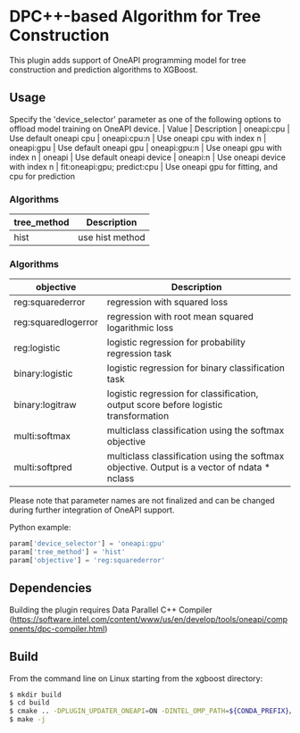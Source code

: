 # DPC++-based Algorithm for Tree Construction
This plugin adds support of OneAPI programming model for tree construction and prediction algorithms to XGBoost.

## Usage
Specify the 'device_selector' parameter as one of the following options to offload model training on OneAPI device.
| Value | Description |
oneapi:cpu | Use default oneapi cpu |
oneapi:cpu:n | Use oneapi cpu with index n |
oneapi:gpu | Use default oneapi gpu |
oneapi:gpu:n | Use oneapi gpu with index n |
oneapi | Use default oneapi device |
oneapi:n | Use oneapi device with index n |
fit:oneapi:gpu; predict:cpu | Use oneapi gpu for fitting, and cpu for prediction

### Algorithms
| tree_method | Description |
| --- | --- |
hist | use hist method  |

### Algorithms
| objective | Description |
| --- | --- |
reg:squarederror | regression with squared loss  |
reg:squaredlogerror | regression with root mean squared logarithmic loss |
reg:logistic | logistic regression for probability regression task |
binary:logistic | logistic regression for binary classification task |
binary:logitraw | logistic regression for classification, output score before logistic transformation |
multi:softmax | multiclass classification using the softmax objective |
multi:softpred | multiclass classification using the softmax objective. Output is a vector of ndata * nclass|

Please note that parameter names are not finalized and can be changed during further integration of OneAPI support.

Python example:
```python
param['device_selector'] = 'oneapi:gpu'
param['tree_method'] = 'hist'
param['objective'] = 'reg:squarederror'
```

## Dependencies
Building the plugin requires Data Parallel C++ Compiler (https://software.intel.com/content/www/us/en/develop/tools/oneapi/components/dpc-compiler.html)

## Build
From the command line on Linux starting from the xgboost directory:

```bash
$ mkdir build
$ cd build
$ cmake .. -DPLUGIN_UPDATER_ONEAPI=ON -DINTEL_OMP_PATH=${CONDA_PREFIX}/lib
$ make -j
```
